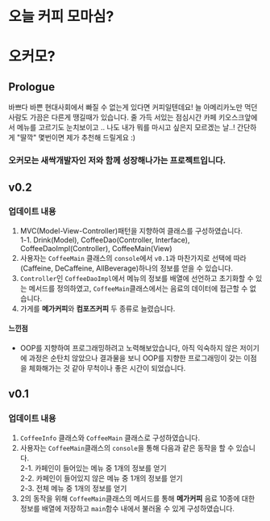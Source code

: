 <h1>오늘 커피 모마심?</h1>

# 오커모?

## Prologue
바쁘다 바쁜 현대사회에서 빠질 수 없는게 있다면 커피일텐데요! 늘 아메리카노만 먹던 사람도 가끔은 다른게 땡길때가 있습니다.
줄 가득 서있는 점심시간 카페 키오스크앞에서 메뉴를 고르기도 눈치보이고 ..
나도 내가 뭐를 마시고 싶은지 모르겠는 날..!
간단하게 "딸깍" 몇번이면 제가 추천해 드릴게요 :)

### 오커모는 새싹개발자인 저와 함께 성장해나가는 프로젝트입니다.

## v0.2

### 업데이트 내용

1. MVC(Model-View-Controller)패턴을 지향하여 클래스를 구성하였습니다. <br>
  1-1. Drink(Model), CoffeeDao(Controller, Interface), CoffeeDaoImpl(Controller), CoffeeMain(View)
2. 사용자는 `CoffeeMain` 클래스의 `console`에서 `v0.1`과 마찬가지로 선택에 따라(Caffeine, DeCaffeine, AllBeverage)하나의 정보를 얻을 수 있습니다.
3. `Controller`인 `CoffeeDaoImpl`에서 메뉴의 정보를 배열에 선언하고 초기화할 수 있는 메서드를 정의하였고, `CoffeeMain`클래스에서는 음료의 데이터에 접근할 수 없습니다.
4. 가게를 **메가커피**와 **컴포즈커피** 두 종류로 늘렸습니다.

#### 느낀점
+ OOP를 지향하여 프로그래밍하려고 노력해보았습니다, 아직 익숙하지 않은 저이기에 과정은 순탄치 않았으나 결과물을 보니 OOP를 지향한 프로그래밍이 갖는 이점을 체화해가는 것 같아 무척이나 좋은 시간이 되었습니다.

## v0.1

### 업데이트 내용

1. `CoffeeInfo` 클래스와 `CoffeeMain` 클래스로 구성하였습니다.
2. 사용자는 `CoffeeMain`클래스의 `console`을 통해 다음과 같은 동작을 할 수 있습니다. <br>
2-1. 카페인이 들어있는 메뉴 중 1개의 정보를 얻기 <br>
2-2. 카페인이 들어있지 않은 메뉴 중 1개의 정보를 얻기 <br>
2-3. 전체 메뉴 중 1개의 정보를 얻기 <br>
3. 2의 동작을 위해 `CoffeeMain`클래스의 메서드를 통해 **메가커피** 음료 10종에 대한 정보를 배열에 저장하고 `main`함수 내에서 불러올 수 있게 구성하였습니다.
